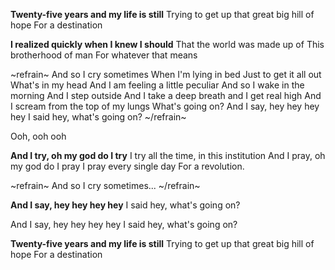 **Twenty-five years and my life is still**
Trying to get up that great big hill of hope
For a destination

**I realized quickly when I knew I should**
That the world was made up of
This brotherhood of man
For whatever that means

~refrain~
And so I cry sometimes
When I'm lying in bed
Just to get it all out
What's in my head
And I am feeling a little peculiar
And so I wake in the morning
And I step outside
And I take a deep breath and I get real high
And I scream from the top of my lungs
What's going on?
And I say, hey hey hey hey
I said hey, what's going on?
~/refrain~

Ooh, ooh ooh

**And I try, oh my god do I try**
I try all the time, in this institution
And I pray, oh my god do I pray
I pray every single day For a revolution.

~refrain~
And so I cry sometimes...
~/refrain~

**And I say, hey hey hey hey**
I said hey, what's going on?

And I say, hey hey hey hey
I said hey, what's going on?

**Twenty-five years and my life is still**
Trying to get up that great big hill of hope
For a destination
